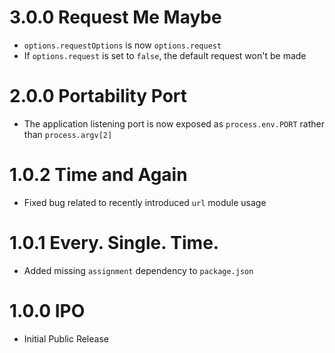 # 3.0.0 Request Me Maybe

- `options.requestOptions` is now `options.request`
- If `options.request` is set to `false`, the default request won't be made

# 2.0.0 Portability Port

- The application listening port is now exposed as `process.env.PORT` rather than `process.argv[2]`

# 1.0.2 Time and Again

- Fixed bug related to recently introduced `url` module usage

# 1.0.1 Every. Single. Time.

- Added missing `assignment` dependency to `package.json`

# 1.0.0 IPO

- Initial Public Release
